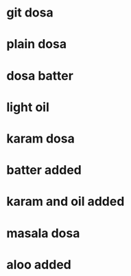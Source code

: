 # git dosa
# plain dosa
# dosa batter
# light oil

# karam dosa
# batter added 
# karam and oil added

# masala dosa
# aloo added
